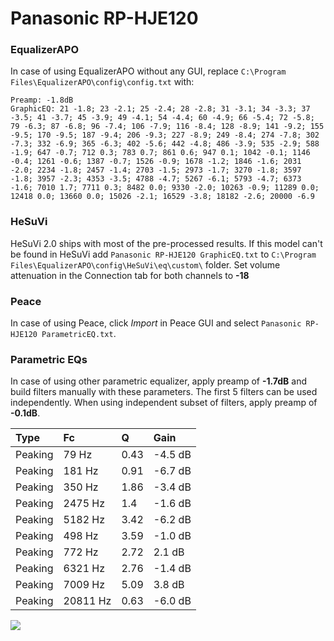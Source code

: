 # Panasonic RP-HJE120

### EqualizerAPO
In case of using EqualizerAPO without any GUI, replace `C:\Program Files\EqualizerAPO\config\config.txt`
with:
```
Preamp: -1.8dB
GraphicEQ: 21 -1.8; 23 -2.1; 25 -2.4; 28 -2.8; 31 -3.1; 34 -3.3; 37 -3.5; 41 -3.7; 45 -3.9; 49 -4.1; 54 -4.4; 60 -4.9; 66 -5.4; 72 -5.8; 79 -6.3; 87 -6.8; 96 -7.4; 106 -7.9; 116 -8.4; 128 -8.9; 141 -9.2; 155 -9.5; 170 -9.5; 187 -9.4; 206 -9.3; 227 -8.9; 249 -8.4; 274 -7.8; 302 -7.3; 332 -6.9; 365 -6.3; 402 -5.6; 442 -4.8; 486 -3.9; 535 -2.9; 588 -1.9; 647 -0.7; 712 0.3; 783 0.7; 861 0.6; 947 0.1; 1042 -0.1; 1146 -0.4; 1261 -0.6; 1387 -0.7; 1526 -0.9; 1678 -1.2; 1846 -1.6; 2031 -2.0; 2234 -1.8; 2457 -1.4; 2703 -1.5; 2973 -1.7; 3270 -1.8; 3597 -1.8; 3957 -2.3; 4353 -3.5; 4788 -4.7; 5267 -6.1; 5793 -4.7; 6373 -1.6; 7010 1.7; 7711 0.3; 8482 0.0; 9330 -2.0; 10263 -0.9; 11289 0.0; 12418 0.0; 13660 0.0; 15026 -2.1; 16529 -3.8; 18182 -2.6; 20000 -6.9
```

### HeSuVi
HeSuVi 2.0 ships with most of the pre-processed results. If this model can't be found in HeSuVi add
`Panasonic RP-HJE120 GraphicEQ.txt` to `C:\Program Files\EqualizerAPO\config\HeSuVi\eq\custom\` folder.
Set volume attenuation in the Connection tab for both channels to **-18**

### Peace
In case of using Peace, click *Import* in Peace GUI and select `Panasonic RP-HJE120 ParametricEQ.txt`.

### Parametric EQs
In case of using other parametric equalizer, apply preamp of **-1.7dB** and build filters manually
with these parameters. The first 5 filters can be used independently.
When using independent subset of filters, apply preamp of **-0.1dB**.

| Type    | Fc       |    Q | Gain    |
|:--------|:---------|:-----|:--------|
| Peaking | 79 Hz    | 0.43 | -4.5 dB |
| Peaking | 181 Hz   | 0.91 | -6.7 dB |
| Peaking | 350 Hz   | 1.86 | -3.4 dB |
| Peaking | 2475 Hz  | 1.4  | -1.6 dB |
| Peaking | 5182 Hz  | 3.42 | -6.2 dB |
| Peaking | 498 Hz   | 3.59 | -1.0 dB |
| Peaking | 772 Hz   | 2.72 | 2.1 dB  |
| Peaking | 6321 Hz  | 2.76 | -1.4 dB |
| Peaking | 7009 Hz  | 5.09 | 3.8 dB  |
| Peaking | 20811 Hz | 0.63 | -6.0 dB |

![](https://raw.githubusercontent.com/jaakkopasanen/AutoEq/master/results/rtings/avg/Panasonic%20RP-HJE120/Panasonic%20RP-HJE120.png)